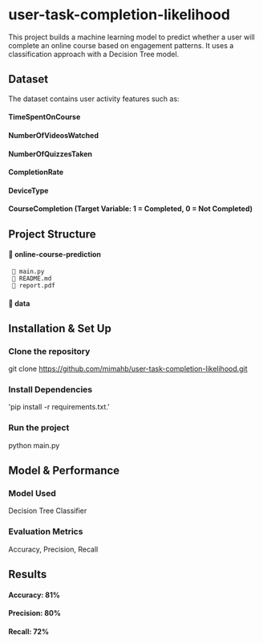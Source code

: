 # user-task-completion-likelihood
This project builds a machine learning model to predict whether a user will complete an online course based on engagement patterns. It uses a classification approach with a Decision Tree model.

## Dataset
The dataset contains user activity features such as:
#### TimeSpentOnCourse
#### NumberOfVideosWatched
#### NumberOfQuizzesTaken
#### CompletionRate
#### DeviceType
#### CourseCompletion (Target Variable: 1 = Completed, 0 = Not Completed)

## Project Structure
#### 📂 online-course-prediction
     📄 main.py             
     📄 README.md           
     📄 report.pdf          
#### 📂 data              

## Installation & Set Up 
### Clone the repository
git clone https://github.com/mimahb/user-task-completion-likelihood.git
### Install Dependencies 
'pip install -r requirements.txt.'
### Run the project
python main.py

## Model & Performance 
### Model Used
Decision Tree Classifier
### Evaluation Metrics 
Accuracy, Precision, Recall

## Results 
#### Accuracy: 81%
#### Precision: 80%
#### Recall: 72%
